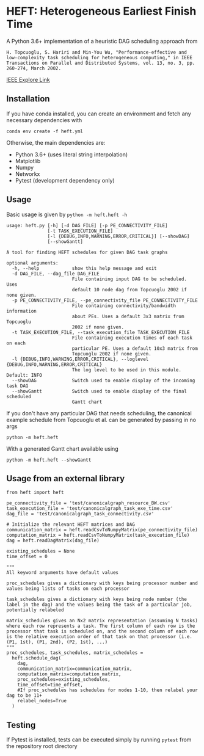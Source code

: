 # HEFT: Heterogeneous Earliest Finish Time

A Python 3.6+ implementation of a heuristic DAG scheduling approach from 

`H. Topcuoglu, S. Hariri and Min-You Wu, "Performance-effective and low-complexity task scheduling for heterogeneous computing," in IEEE Transactions on Parallel and Distributed Systems, vol. 13, no. 3, pp. 260-274, March 2002.`

[IEEE Explore Link](https://ieeexplore.ieee.org/document/993206)


## Installation
If you have conda installed, you can create an environment and fetch any necessary dependencies with

`conda env create -f heft.yml`

Otherwise, the main dependencies are:
- Python 3.6+ (uses literal string interpolation)
- Matplotlib
- Numpy
- Networkx
- Pytest (development dependency only)

## Usage
Basic usage is given by `python -m heft.heft -h`

```
usage: heft.py [-h] [-d DAG_FILE] [-p PE_CONNECTIVITY_FILE]                             
               [-t TASK_EXECUTION_FILE]                                                 
               [-l {DEBUG,INFO,WARNING,ERROR,CRITICAL}] [--showDAG]                     
               [--showGantt]                                                            
                                                                                        
A tool for finding HEFT schedules for given DAG task graphs                             
                                                                                        
optional arguments:                                                                     
  -h, --help            show this help message and exit                                 
  -d DAG_FILE, --dag_file DAG_FILE                                                      
                        File containing input DAG to be scheduled. Uses                 
                        default 10 node dag from Topcuoglu 2002 if none given.          
  -p PE_CONNECTIVITY_FILE, --pe_connectivity_file PE_CONNECTIVITY_FILE                  
                        File containing connectivity/bandwidth information              
                        about PEs. Uses a default 3x3 matrix from Topcuoglu             
                        2002 if none given.                                             
  -t TASK_EXECUTION_FILE, --task_execution_file TASK_EXECUTION_FILE                     
                        File containing execution times of each task on each            
                        particular PE. Uses a default 10x3 matrix from                  
                        Topcuoglu 2002 if none given.                                   
  -l {DEBUG,INFO,WARNING,ERROR,CRITICAL}, --loglevel {DEBUG,INFO,WARNING,ERROR,CRITICAL}
                        The log level to be used in this module. Default: INFO          
  --showDAG             Switch used to enable display of the incoming task DAG          
  --showGantt           Switch used to enable display of the final scheduled            
                        Gantt chart                                                     
```

If you don't have any particular DAG that needs scheduling, the canonical example schedule from Topcuoglu et al. can be generated by passing in no args

`python -m heft.heft`

With a generated Gantt chart available using

`python -m heft.heft --showGantt`

## Usage from an external library


```
from heft import heft

pe_connectivity_file = 'test/canonicalgraph_resource_BW.csv'
task_execution_file = 'test/canonicalgraph_task_exe_time.csv'
dag_file = 'test/canonicalgraph_task_connectivity.csv'

# Initialize the relevant HEFT matrices and DAG
communication_matrix = heft.readCsvToNumpyMatrix(pe_connectivity_file)
computation_matrix = heft.readCsvToNumpyMatrix(task_execution_file)
dag = heft.readDagMatrix(dag_file)

existing_schedules = None
time_offset = 0

"""
All keyword arguments have default values

proc_schedules gives a dictionary with keys being processor number and values being lists of tasks on each processor

task_schedules gives a dictionary with keys being node number (the label in the dag) and the values being the task of a particular job, potentially relabeled

matrix_schedules gives an Nx2 matrix representation (assuming N tasks) where each row represents a task. The first column of each row is the processor that task is scheduled on, and the second column of each row is the relative execution order of that task on that processor (i.e. (P1, 1st), (P1, 2nd), (P2, 1st), ...)
"""
proc_schedules, task_schedules, matrix_schedules = 
  heft.schedule_dag(
    dag, 
    communication_matrix=communication_matrix, 
    computation_matrix=computation_matrix, 
    proc_schedules=existing_schedules, 
    time_offset=time_offset,
    #If proc_schedules has schedules for nodes 1-10, then relabel your dag to be 11+
    relabel_nodes=True
  )
```

## Testing
If Pytest is installed, tests can be executed simply by running `pytest` from the repository root directory
